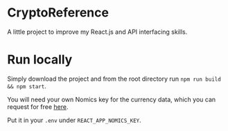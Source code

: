 # CryptoReference

A little project to improve my React.js and API interfacing skills.
# Run locally

Simply download the project and from the root directory run `npm run build && npm start`.

You will need your own Nomics key for the currency data, which you can request for free [here](https://p.nomics.com/cryptocurrency-bitcoin-api).

Put it in your `.env` under `REACT_APP_NOMICS_KEY`.